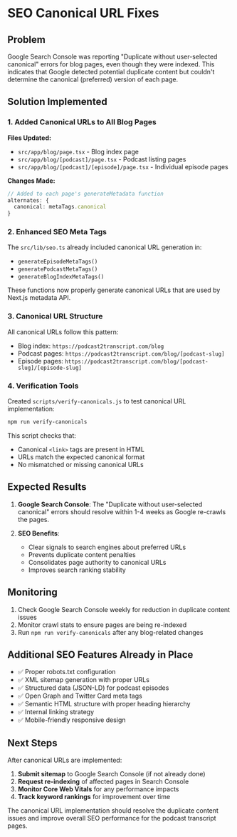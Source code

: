 # SEO Canonical URL Fixes

## Problem
Google Search Console was reporting "Duplicate without user-selected canonical" errors for blog pages, even though they were indexed. This indicates that Google detected potential duplicate content but couldn't determine the canonical (preferred) version of each page.

## Solution Implemented

### 1. Added Canonical URLs to All Blog Pages

**Files Updated:**
- `src/app/blog/page.tsx` - Blog index page
- `src/app/blog/[podcast]/page.tsx` - Podcast listing pages  
- `src/app/blog/[podcast]/[episode]/page.tsx` - Individual episode pages

**Changes Made:**
```typescript
// Added to each page's generateMetadata function
alternates: {
  canonical: metaTags.canonical
}
```

### 2. Enhanced SEO Meta Tags

The `src/lib/seo.ts` already included canonical URL generation in:
- `generateEpisodeMetaTags()`
- `generatePodcastMetaTags()`
- `generateBlogIndexMetaTags()`

These functions now properly generate canonical URLs that are used by Next.js metadata API.

### 3. Canonical URL Structure

All canonical URLs follow this pattern:
- Blog index: `https://podcast2transcript.com/blog`
- Podcast pages: `https://podcast2transcript.com/blog/[podcast-slug]`
- Episode pages: `https://podcast2transcript.com/blog/[podcast-slug]/[episode-slug]`

### 4. Verification Tools

Created `scripts/verify-canonicals.js` to test canonical URL implementation:

```bash
npm run verify-canonicals
```

This script checks that:
- Canonical `<link>` tags are present in HTML
- URLs match the expected canonical format
- No mismatched or missing canonical URLs

## Expected Results

1. **Google Search Console**: The "Duplicate without user-selected canonical" errors should resolve within 1-4 weeks as Google re-crawls the pages.

2. **SEO Benefits**:
   - Clear signals to search engines about preferred URLs
   - Prevents duplicate content penalties
   - Consolidates page authority to canonical URLs
   - Improves search ranking stability

## Monitoring

1. Check Google Search Console weekly for reduction in duplicate content issues
2. Monitor crawl stats to ensure pages are being re-indexed
3. Run `npm run verify-canonicals` after any blog-related changes

## Additional SEO Features Already in Place

- ✅ Proper robots.txt configuration
- ✅ XML sitemap generation with proper URLs
- ✅ Structured data (JSON-LD) for podcast episodes
- ✅ Open Graph and Twitter Card meta tags
- ✅ Semantic HTML structure with proper heading hierarchy
- ✅ Internal linking strategy
- ✅ Mobile-friendly responsive design

## Next Steps

After canonical URLs are implemented:

1. **Submit sitemap** to Google Search Console (if not already done)
2. **Request re-indexing** of affected pages in Search Console
3. **Monitor Core Web Vitals** for any performance impacts
4. **Track keyword rankings** for improvement over time

The canonical URL implementation should resolve the duplicate content issues and improve overall SEO performance for the podcast transcript pages. 